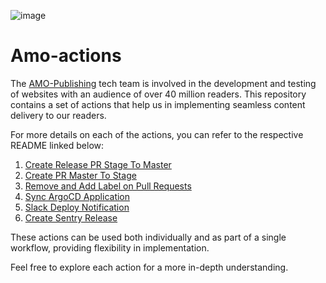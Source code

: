 ![image](https://github.com/amomama/amo-actions/assets/65898490/d8bcdba6-c28a-4fb8-8378-d8379dec02dc)

# Amo-actions

The [AMO-Publishing](https://amo.tech/company/amo-publishing) tech team is involved in the development and testing of websites with an audience of over 40 million readers. This repository contains a set of actions that help us in implementing seamless content delivery to our readers.

For more details on each of the actions, you can refer to the respective README linked below:

1. [Create Release PR Stage To Master](https://github.com/amomama/amo-actions/tree/master/create-release-pull-request)
2. [Create PR Master To Stage](https://github.com/amomama/amo-actions/tree/master/pull-master-to-stage)
3. [Remove and Add Label on Pull Requests](https://github.com/amomama/amo-actions/tree/master/remove-add-label)
4. [Sync ArgoCD Application](https://github.com/amomama/amo-actions/tree/master/wait-sync-argo)
5. [Slack Deploy Notification](https://github.com/amomama/amo-actions/tree/master/slack-deploy-notification)
6. [Create Sentry Release](https://github.com/amomama/amo-actions/tree/master/create-sentry-release)

These actions can be used both individually and as part of a single workflow, providing flexibility in implementation.

Feel free to explore each action for a more in-depth understanding.
